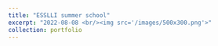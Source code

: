 ```yaml
---
title: "ESSLLI summer school"
excerpt: "2022-08-08 <br/><img src='/images/500x300.png'>"
collection: portfolio
---
```

